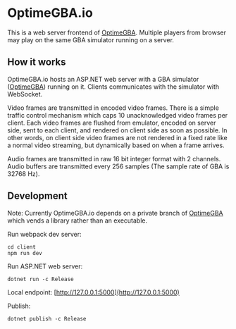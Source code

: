 # OptimeGBA.io

This is a web server frontend of [OptimeGBA](https://github.com/Powerlated/OptimeGBA). Multiple players from browser may play on the same GBA simulator running on a server.

## How it works
OptimeGBA.io hosts an ASP.NET web server with a GBA simulator ([OptimeGBA](https://github.com/Powerlated/OptimeGBA)) running on it. Clients communicates with the simulator with WebSocket.

Video frames are transmitted in encoded video frames. There is a simple traffic control mechanism which caps 10 unacknowledged video frames per client. Each video
frames are flushed from emulator, encoded on server side, sent to each client, and rendered on client side as soon as possible. In other words, on client side video
frames are not rendered in a fixed rate like a normal video streaming, but dynamically based on when a frame arrives.

Audio frames are transmitted in raw 16 bit integer format with 2 channels. Audio buffers are transmitted every 256 samples (The sample rate of GBA is 32768 Hz).

## Development

Note: Currently OptimeGBA.io depends on a private branch of [OptimeGBA](https://github.com/Powerlated/OptimeGBA) which vends a library rather than an executable.

Run webpack dev server:

```shell
cd client
npm run dev
```

Run ASP.NET web server:

```shell
dotnet run -c Release
```

Local endpoint:
[http://127.0.0.1:5000](http://127.0.0.1:5000)


Publish:
```shell
dotnet publish -c Release
```
